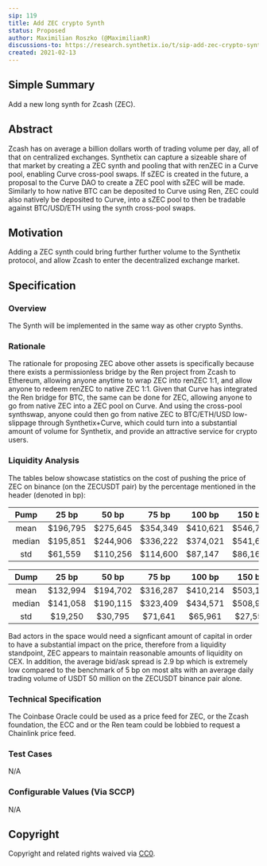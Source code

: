 ```yaml
---
sip: 119
title: Add ZEC crypto Synth
status: Proposed
author: Maximilian Roszko (@MaximilianR)
discussions-to: https://research.synthetix.io/t/sip-add-zec-crypto-synth/313
created: 2021-02-13
---
```


<!--You can leave these HTML comments in your merged SIP and delete the visible duplicate text guides, they will not appear and may be helpful to refer to if you edit it again. This is the suggested template for new SIPs. Note that an SIP number will be assigned by an editor. When opening a pull request to submit your SIP, please use an abbreviated title in the filename, `sip-draft_title_abbrev.md`. The title should be 44 characters or less.-->

## Simple Summary
<!--"If you can't explain it simply, you don't understand it well enough." Simply describe the outcome the proposed changes intends to achieve. This should be non-technical and accessible to a casual community member.-->

Add a new long synth for Zcash (ZEC).

## Abstract
<!--A short (~200 word) description of the proposed change, the abstract should clearly describe the proposed change. This is what *will* be done if the SIP is implemented, not *why* it should be done or *how* it will be done. If the SIP proposes deploying a new contract, write, "we propose to deploy a new contract that will do x".-->

Zcash has on average a billion dollars worth of trading volume per day, all of that on centralized exchanges. Synthetix can capture a sizeable share of that market by creating a ZEC synth and pooling that with renZEC in a Curve pool, enabling Curve cross-pool swaps. If sZEC is created in the future, a proposal to the Curve DAO to create a ZEC pool with sZEC will be made. Similarly to how native BTC can be deposited to Curve using Ren, ZEC could also natively be deposited to Curve, into a sZEC pool to then be tradable against BTC/USD/ETH using the synth cross-pool swaps.


## Motivation
<!--This is the problem statement. This is the *why* of the SIP. It should clearly explain *why* the current state of the protocol is inadequate.  It is critical that you explain *why* the change is needed, if the SIP proposes changing how something is calculated, you must address *why* the current calculation is innaccurate or wrong. This is not the place to describe how the SIP will address the issue!-->

Adding a ZEC synth could bring further further volume to the Synthetix protocol, and allow Zcash to enter the decentralized exchange market.


## Specification
<!--The specification should describe the syntax and semantics of any new feature, there are five sections
1. Overview
2. Rationale
3. Technical Specification
4. Test Cases
5. Configurable Values
-->

### Overview
<!--This is a high level overview of *how* the SIP will solve the problem. The overview should clearly describe how the new feature will be implemented.-->
The Synth will be implemented in the same way as other crypto Synths.

### Rationale
<!--This is where you explain the reasoning behind how you propose to solve the problem. Why did you propose to implement the change in this way, what were the considerations and trade-offs. The rationale fleshes out what motivated the design and why particular design decisions were made. It should describe alternate designs that were considered and related work. The rationale may also provide evidence of consensus within the community, and should discuss important objections or concerns raised during discussion.-->
The rationale for proposing ZEC above other assets is specifically because there exists a permissionless bridge by the Ren project from Zcash to Ethereum, allowing anyone anytime to wrap ZEC into renZEC 1:1, and allow anyone to redeem renZEC to native ZEC 1:1. Given that Curve has integrated the Ren bridge for BTC, the same can be done for ZEC, allowing anyone to go from native ZEC into a ZEC pool on Curve. And using the cross-pool synthswap, anyone could then go from native ZEC to BTC/ETH/USD low-slippage through Synthetix+Curve, which could turn into a substantial amount of volume for Synthetix, and provide an attractive service for crypto users.

### Liquidity Analysis

The tables below showcase statistics on the cost of pushing the price of ZEC on binance (on the ZECUSDT pair) by the percentage mentioned in the header (denoted in bp):  

|  Pump  	| 25 bp    	| 50 bp    	| 75 bp    	| 100 bp   	| 150 bp   	| 200 bp   	| 400 bp   	| 600 bp     	| 800 bp     	| 1000 bp    	|
|:------:	|----------	|----------	|----------	|----------	|----------	|----------	|----------	|------------	|------------	|------------	|
|  mean  	| $196,795 	| $275,645 	| $354,349 	| $410,621 	| $546,730 	| $616,651 	| $945,025 	| $1,219,954 	| $1,567,042 	| $1,853,732 	|
| median 	| $195,851 	| $244,906 	| $336,222 	| $374,021 	| $541,698 	| $607,510 	| $992,823 	| $1,340,671 	| $1,549,769 	| $1,806,428 	|
|   std  	| $61,559  	| $110,256 	| $114,600 	| $87,147  	| $86,162  	| $67,796  	| $192,825 	| $213,906   	| $308,601   	| $248,518   	|


|  Dump  	|   25 bp  	|   50 bp  	|   75 bp  	|  100 bp  	|  150 bp  	|  200 bp  	|  400 bp  	|  600 bp  	|  800 bp  	|  1000 bp 	|
|:------:	|:--------:	|:--------:	|:--------:	|:--------:	|:--------:	|:--------:	|:--------:	|:--------:	|:--------:	|:--------:	|
|  mean  	| $132,994 	| $194,702 	| $316,287 	| $410,214 	| $503,143 	| $554,849 	| $699,116 	| $791,063 	| $904,981 	| $972,623 	|
| median 	| $141,058 	| $190,115 	| $323,409 	| $434,571 	| $508,997 	| $544,489 	| $678,181 	| $766,982 	| $895,910 	| $953,081 	|
|   std  	| $19,250  	| $30,795  	| $71,641  	| $65,961  	| $27,555  	| $24,443  	| $88,667  	| $84,747  	| $62,588  	| $70,198  	|

 Bad actors in the space would need a signficant amount of capital in order to have a substantial impact on the price, therefore from a liquidity standpoint, ZEC appears to maintain reasonable amounts of liquidity on CEX. In addition, the average bid/ask spread is 2.9 bp which is extremely low compared to the benchmark of 5 bp on most alts with an average daily trading volume of USDT 50 million on the ZECUSDT binance pair alone.   


### Technical Specification
<!--The technical specification should outline the public API of the changes proposed. That is, changes to any of the interfaces Synthetix currently exposes or the creations of new ones.-->
The Coinbase Oracle could be used as a price feed for ZEC, or the Zcash foundation, the ECC and or the Ren team could be lobbied to request a Chainlink price feed.

### Test Cases
<!--Test cases for an implementation are mandatory for SIPs but can be included with the implementation..-->
N/A

### Configurable Values (Via SCCP)
<!--Please list all values configurable via SCCP under this implementation.-->
N/A

## Copyright
Copyright and related rights waived via [CC0](https://creativecommons.org/publicdomain/zero/1.0/).
